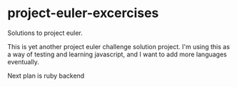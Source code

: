 # project-euler-excercises
Solutions to project euler.

This is yet another project euler challenge solution project. I'm using this as a way of testing and learning javascript, 
and I want to add more languages eventually.

Next plan is ruby backend
